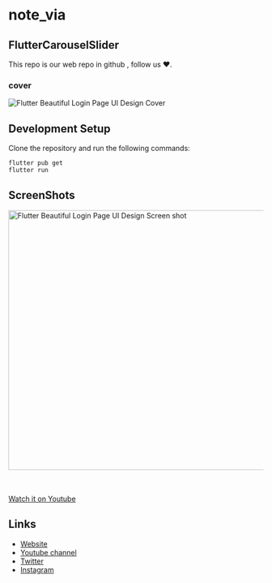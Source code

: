 # note_via

## FlutterCarouselSlider  

This repo is our web repo in github , follow us ❤.

### cover
![Flutter Beautiful Login Page UI Design Cover](./assets/images/phloxcompany.jpg?raw=true "Flutter Beautiful Login Page UI Design Cover")

## Development Setup
Clone the repository and run the following commands:

```
flutter pub get
flutter run
```
## ScreenShots

<img alt="Flutter Beautiful Login Page UI Design Screen shot" src="./assets/images/ui_app.png" height="512em"/>



<br><br>
[Watch it on Youtube](https://www.youtube.com/channel/UC6sTNoJi_G_O5lNzc6JgLew)


## Links

* [Website](https://phloxcompany.com)
* [Youtube channel](https://www.youtube.com/channel/UC6sTNoJi_G_O5lNzc6JgLew)
* [Twitter](https://twitter.com/phloxcompany)
* [Instagram](https://instagram.com/phloxcompany)
